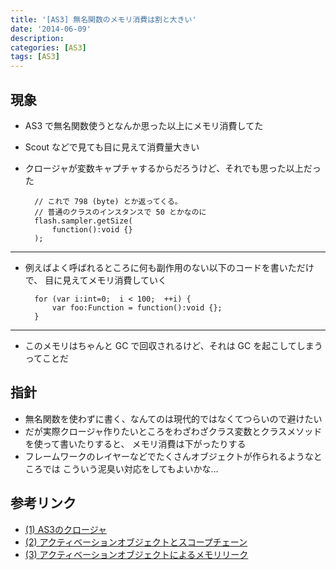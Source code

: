 ```yaml
---
title: '[AS3] 無名関数のメモリ消費は割と大きい'
date: '2014-06-09'
description:
categories: [AS3]
tags: [AS3]
---
```


## 現象

- AS3 で無名関数使うとなんか思った以上にメモリ消費してた
- Scout などで見ても目に見えて消費量大きい
- クロージャが変数キャプチャするからだろうけど、それでも思った以上だった

        // これで 798 (byte) とか返ってくる。
        // 普通のクラスのインスタンスで 50 とかなのに
        flash.sampler.getSize(
            function():void {}
        );

___

- 例えばよく呼ばれるところに何も副作用のない以下のコードを書いただけで、
  目に見えてメモリ消費していく

        for (var i:int=0;  i < 100;  ++i) {
            var foo:Function = function():void {};
        }

___

- このメモリはちゃんと GC で回収されるけど、それは GC を起こしてしまうってことだ

## 指針

- 無名関数を使わずに書く、なんてのは現代的ではなくてつらいので避けたい
- だが実際クロージャ作りたいところをわざわざクラス変数とクラスメソッドを使って書いたりすると、
  メモリ消費は下がったりする
- フレームワークのレイヤーなどでたくさんオブジェクトが作られるようなところでは
  こういう泥臭い対応をしてもよいかな…

## 参考リンク

- [(1) AS3のクロージャ](http://www.imajuk.com/blog/archives/2008/04/as3_2.html)
- [(2) アクティベーションオブジェクトとスコープチェーン](http://www.imajuk.com/blog/archives/2008/04/post_4.html)
- [(3) アクティベーションオブジェクトによるメモリリーク](http://www.imajuk.com/blog/archives/2008/04/post_3.html)

